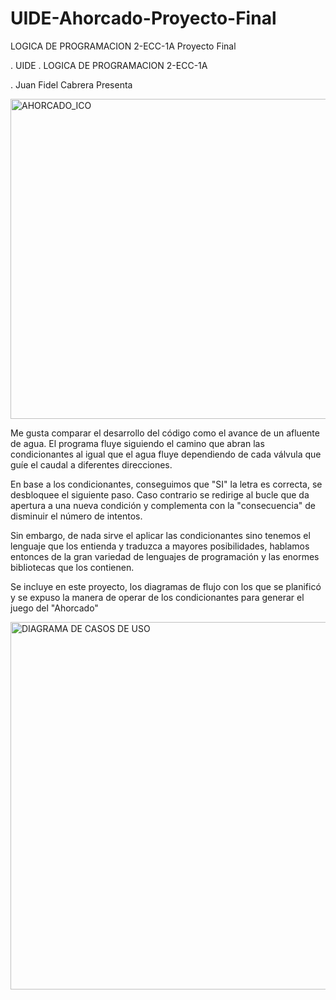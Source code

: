 # UIDE-Ahorcado-Proyecto-Final
LOGICA DE PROGRAMACION 2-ECC-1A Proyecto Final

.                                     UIDE
.                      LOGICA DE PROGRAMACION 2-ECC-1A

 .                             Juan Fidel Cabrera
                                   Presenta

                                                                              
<img width="512" height="512" alt="AHORCADO_ICO" src="https://github.com/user-attachments/assets/9b0f9258-26dc-4740-935d-c91da2369011" />


Me gusta comparar el desarrollo del código como el avance de un afluente de agua.
El programa fluye siguiendo el camino que abran las condicionantes al igual que
el agua fluye dependiendo de cada válvula que guíe el caudal a diferentes direcciones.

En base a los condicionantes, conseguimos que "SI" la letra es correcta, se desbloquee
el siguiente paso. Caso contrario se redirige al bucle que da apertura a una nueva
condición y complementa con la "consecuencia" de disminuir el número de intentos.

Sin embargo, de nada sirve el aplicar las condicionantes sino tenemos el lenguaje
que los entienda y traduzca a mayores posibilidades, hablamos entonces de la gran
variedad de lenguajes de programación y las enormes bibliotecas que los contienen.

Se incluye en este proyecto, los diagramas de flujo con los que se planificó y se
expuso la manera de operar de los condicionantes para generar el juego del "Ahorcado"

<img width="1712" height="588" alt="DIAGRAMA DE CASOS DE USO" src="https://github.com/user-attachments/assets/03ed4eca-fc77-468a-ad24-4b5004632c7d" />


